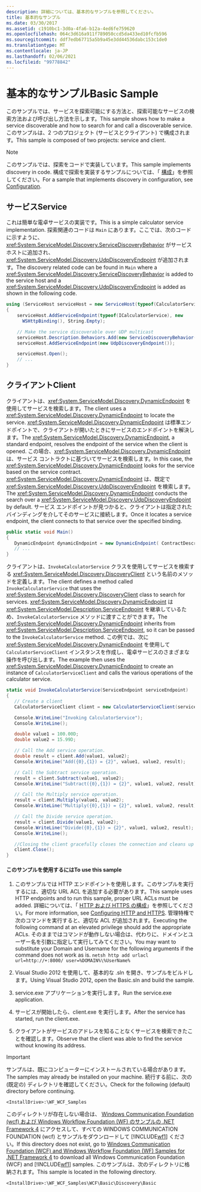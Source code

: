 ```yaml
---
description: 詳細については、基本的なサンプルを参照してください。
title: 基本的なサンプル
ms.date: 03/30/2017
ms.assetid: c1910bc1-3d0a-4fa6-b12a-4ed6fe759620
ms.openlocfilehash: 064c3d616a911f789050ccd5da433ed10fcfb596
ms.sourcegitcommit: ddf7edb67715a5b9a45e3dd44536dabc153c1de0
ms.translationtype: MT
ms.contentlocale: ja-JP
ms.lasthandoff: 02/06/2021
ms.locfileid: "99778842"
---
```

# <a name="basic-sample"></a><span data-ttu-id="f6c9c-103">基本的なサンプル</span><span class="sxs-lookup"><span data-stu-id="f6c9c-103">Basic Sample</span></span>

<span data-ttu-id="f6c9c-104">このサンプルでは、サービスを探索可能にする方法と、探索可能なサービスの検索方法および呼び出し方法を示します。</span><span class="sxs-lookup"><span data-stu-id="f6c9c-104">This sample shows how to make a service discoverable and how to search for and call a discoverable service.</span></span> <span data-ttu-id="f6c9c-105">このサンプルは、2 つのプロジェクト (サービスとクライアント) で構成されます。</span><span class="sxs-lookup"><span data-stu-id="f6c9c-105">This sample is composed of two projects: service and client.</span></span>

> [!NOTE]
> <span data-ttu-id="f6c9c-106">このサンプルでは、探索をコードで実装しています。</span><span class="sxs-lookup"><span data-stu-id="f6c9c-106">This sample implements discovery in code.</span></span>  <span data-ttu-id="f6c9c-107">構成で探索を実装するサンプルについては、「 [構成](configuration-sample.md)」を参照してください。</span><span class="sxs-lookup"><span data-stu-id="f6c9c-107">For a sample that implements discovery in configuration, see [Configuration](configuration-sample.md).</span></span>

## <a name="service"></a><span data-ttu-id="f6c9c-108">サービス</span><span class="sxs-lookup"><span data-stu-id="f6c9c-108">Service</span></span>

<span data-ttu-id="f6c9c-109">これは簡単な電卓サービスの実装です。</span><span class="sxs-lookup"><span data-stu-id="f6c9c-109">This is a simple calculator service implementation.</span></span> <span data-ttu-id="f6c9c-110">探索関連のコードは `Main` にあります。ここでは、次のコードに示すように、 <xref:System.ServiceModel.Discovery.ServiceDiscoveryBehavior> がサービス ホストに追加され、<xref:System.ServiceModel.Discovery.UdpDiscoveryEndpoint> が追加されます。</span><span class="sxs-lookup"><span data-stu-id="f6c9c-110">The discovery related code can be found in `Main` where a <xref:System.ServiceModel.Discovery.ServiceDiscoveryBehavior> is added to the service host and a <xref:System.ServiceModel.Discovery.UdpDiscoveryEndpoint> is added as shown in the following code.</span></span>

```csharp
using (ServiceHost serviceHost = new ServiceHost(typeof(CalculatorService), baseAddress))
{
    serviceHost.AddServiceEndpoint(typeof(ICalculatorService), new
      WSHttpBinding(), String.Empty);

    // Make the service discoverable over UDP multicast
    serviceHost.Description.Behaviors.Add(new ServiceDiscoveryBehavior());
    serviceHost.AddServiceEndpoint(new UdpDiscoveryEndpoint());

    serviceHost.Open();
    // ...
}
```

## <a name="client"></a><span data-ttu-id="f6c9c-111">クライアント</span><span class="sxs-lookup"><span data-stu-id="f6c9c-111">Client</span></span>

<span data-ttu-id="f6c9c-112">クライアントは、<xref:System.ServiceModel.Discovery.DynamicEndpoint> を使用してサービスを検索します。</span><span class="sxs-lookup"><span data-stu-id="f6c9c-112">The client uses a <xref:System.ServiceModel.Discovery.DynamicEndpoint> to locate the service.</span></span> <span data-ttu-id="f6c9c-113"><xref:System.ServiceModel.Discovery.DynamicEndpoint> は標準エンドポイントで、クライアントが開いたときにサービスのエンドポイントを解決します。</span><span class="sxs-lookup"><span data-stu-id="f6c9c-113">The <xref:System.ServiceModel.Discovery.DynamicEndpoint>, a standard endpoint, resolves the endpoint of the service when the client is opened.</span></span> <span data-ttu-id="f6c9c-114">この場合、<xref:System.ServiceModel.Discovery.DynamicEndpoint> は、サービス コントラクトに基づいてサービスを検索します。</span><span class="sxs-lookup"><span data-stu-id="f6c9c-114">In this case, the <xref:System.ServiceModel.Discovery.DynamicEndpoint> looks for the service based on the service contract.</span></span> <span data-ttu-id="f6c9c-115"><xref:System.ServiceModel.Discovery.DynamicEndpoint> は、既定で <xref:System.ServiceModel.Discovery.UdpDiscoveryEndpoint> を検索します。</span><span class="sxs-lookup"><span data-stu-id="f6c9c-115">The <xref:System.ServiceModel.Discovery.DynamicEndpoint> conducts the search over a <xref:System.ServiceModel.Discovery.UdpDiscoveryEndpoint> by default.</span></span> <span data-ttu-id="f6c9c-116">サービス エンドポイントが見つかると、クライアントは指定されたバインディングを介してそのサービスに接続します。</span><span class="sxs-lookup"><span data-stu-id="f6c9c-116">Once it locates a service endpoint, the client connects to that service over the specified binding.</span></span>

```csharp
public static void Main()
{
   DynamicEndpoint dynamicEndpoint = new DynamicEndpoint( ContractDescription.GetContract(typeof(ICalculatorService)), new WSHttpBinding());
   // ...
}
```

<span data-ttu-id="f6c9c-117">クライアントは、`InvokeCalculatorService` クラスを使用してサービスを検索する <xref:System.ServiceModel.Discovery.DiscoveryClient> という名前のメソッドを定義します。</span><span class="sxs-lookup"><span data-stu-id="f6c9c-117">The client defines a method called `InvokeCalculatorService` that uses the <xref:System.ServiceModel.Discovery.DiscoveryClient> class to search for services.</span></span> <span data-ttu-id="f6c9c-118"><xref:System.ServiceModel.Discovery.DynamicEndpoint> は <xref:System.ServiceModel.Description.ServiceEndpoint> を継承しているため、`InvokeCalculatorService` メソッドに渡すことができます。</span><span class="sxs-lookup"><span data-stu-id="f6c9c-118">The <xref:System.ServiceModel.Discovery.DynamicEndpoint> inherits from <xref:System.ServiceModel.Description.ServiceEndpoint>, so it can be passed to the `InvokeCalculatorService` method.</span></span> <span data-ttu-id="f6c9c-119">この例では、次に <xref:System.ServiceModel.Discovery.DynamicEndpoint> を使用して `CalculatorServiceClient` インスタンスを作成し、電卓サービスのさまざまな操作を呼び出します。</span><span class="sxs-lookup"><span data-stu-id="f6c9c-119">The example then uses the <xref:System.ServiceModel.Discovery.DynamicEndpoint> to create an instance of `CalculatorServiceClient` and calls the various operations of the calculator service.</span></span>

```csharp
static void InvokeCalculatorService(ServiceEndpoint serviceEndpoint)
{
   // Create a client
   CalculatorServiceClient client = new CalculatorServiceClient(serviceEndpoint);

   Console.WriteLine("Invoking CalculatorService");
   Console.WriteLine();

   double value1 = 100.00D;
   double value2 = 15.99D;

   // Call the Add service operation.
   double result = client.Add(value1, value2);
   Console.WriteLine("Add({0},{1}) = {2}", value1, value2, result);

   // Call the Subtract service operation.
   result = client.Subtract(value1, value2);
   Console.WriteLine("Subtract({0},{1}) = {2}", value1, value2, result);

   // Call the Multiply service operation.
   result = client.Multiply(value1, value2);
   Console.WriteLine("Multiply({0},{1}) = {2}", value1, value2, result);

   // Call the Divide service operation.
   result = client.Divide(value1, value2);
   Console.WriteLine("Divide({0},{1}) = {2}", value1, value2, result);
   Console.WriteLine();

   //Closing the client gracefully closes the connection and cleans up resources
   client.Close();
}
```

#### <a name="to-use-this-sample"></a><span data-ttu-id="f6c9c-120">このサンプルを使用するには</span><span class="sxs-lookup"><span data-stu-id="f6c9c-120">To use this sample</span></span>

1. <span data-ttu-id="f6c9c-121">このサンプルでは HTTP エンドポイントを使用します。このサンプルを実行するには、適切な URL ACL を追加する必要があります。</span><span class="sxs-lookup"><span data-stu-id="f6c9c-121">This sample uses HTTP endpoints and to run this sample, proper URL ACLs must be added.</span></span> <span data-ttu-id="f6c9c-122">詳細については、「 [HTTP および HTTPS の構成](../feature-details/configuring-http-and-https.md)」を参照してください。</span><span class="sxs-lookup"><span data-stu-id="f6c9c-122">For more information, see [Configuring HTTP and HTTPS](../feature-details/configuring-http-and-https.md).</span></span> <span data-ttu-id="f6c9c-123">管理特権で次のコマンドを実行すると、適切な ACL が追加されます。</span><span class="sxs-lookup"><span data-stu-id="f6c9c-123">Executing the following command at an elevated privilege should add the appropriate ACLs.</span></span> <span data-ttu-id="f6c9c-124">そのままではコマンドが動作しない場合は、代わりに、ドメインとユーザー名を引数に指定して実行してみてください。</span><span class="sxs-lookup"><span data-stu-id="f6c9c-124">You may want to substitute your Domain and Username for the following arguments if the command does not work as is.</span></span> `netsh http add urlacl url=http://+:8000/ user=%DOMAIN%\%UserName%`

2. <span data-ttu-id="f6c9c-125">Visual Studio 2012 を使用して、基本的な .sln を開き、サンプルをビルドします。</span><span class="sxs-lookup"><span data-stu-id="f6c9c-125">Using Visual Studio 2012, open the Basic.sln and build the sample.</span></span>

3. <span data-ttu-id="f6c9c-126">service.exe アプリケーションを実行します。</span><span class="sxs-lookup"><span data-stu-id="f6c9c-126">Run the service.exe application.</span></span>

4. <span data-ttu-id="f6c9c-127">サービスが開始したら、client.exe を実行します。</span><span class="sxs-lookup"><span data-stu-id="f6c9c-127">After the service has started, run the client.exe.</span></span>

5. <span data-ttu-id="f6c9c-128">クライアントがサービスのアドレスを知ることなくサービスを検索できたことを確認します。</span><span class="sxs-lookup"><span data-stu-id="f6c9c-128">Observe that the client was able to find the service without knowing its address.</span></span>

> [!IMPORTANT]
> <span data-ttu-id="f6c9c-129">サンプルは、既にコンピューターにインストールされている場合があります。</span><span class="sxs-lookup"><span data-stu-id="f6c9c-129">The samples may already be installed on your machine.</span></span> <span data-ttu-id="f6c9c-130">続行する前に、次の (既定の) ディレクトリを確認してください。</span><span class="sxs-lookup"><span data-stu-id="f6c9c-130">Check for the following (default) directory before continuing.</span></span>
>
> `<InstallDrive>:\WF_WCF_Samples`
>
> <span data-ttu-id="f6c9c-131">このディレクトリが存在しない場合は、 [Windows Communication Foundation (wcf) および Windows Workflow Foundation (WF) のサンプルの .NET Framework 4](https://www.microsoft.com/download/details.aspx?id=21459) にアクセスして、すべての WINDOWS COMMUNICATION FOUNDATION (wcf) とサンプルをダウンロードして [!INCLUDE[wf1](../../../../includes/wf1-md.md)] ください。</span><span class="sxs-lookup"><span data-stu-id="f6c9c-131">If this directory does not exist, go to [Windows Communication Foundation (WCF) and Windows Workflow Foundation (WF) Samples for .NET Framework 4](https://www.microsoft.com/download/details.aspx?id=21459) to download all Windows Communication Foundation (WCF) and [!INCLUDE[wf1](../../../../includes/wf1-md.md)] samples.</span></span> <span data-ttu-id="f6c9c-132">このサンプルは、次のディレクトリに格納されます。</span><span class="sxs-lookup"><span data-stu-id="f6c9c-132">This sample is located in the following directory.</span></span>
>
> `<InstallDrive>:\WF_WCF_Samples\WCF\Basic\Discovery\Basic`
